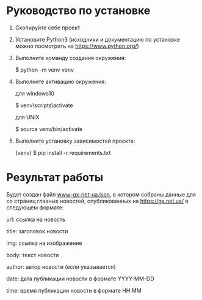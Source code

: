 # Руководство по установке

1. Скопируйте себе проект
2. Установите Python3 (исходники и документацию по установке можно посмотреть на https://www.python.org/)
3. Выполните команду создания окружения:
    
    $ python -m venv venv
    
4. Выполните активацию окружения:
    
    для windows10

    $ venv\scripts\activate

    для UNIX

    $ source venv/bin/activate

5. Выполните установку зависимостей проекта:

    (venv) $ pip install -r requirements.txt

# Результат работы

Будет создан файл www-gx-net-ua.json, в котором собраны данные для со страниц главных новостей, опубликованных на https://gx.net.ua/ в следующем формате:

url: ссылка на новость
            
title: заголовок новости
            
img: ссылка на изображение
            
body: текст новости

author: автор новости (если указывается)
            
date: дата публикации новости в формате YYYY-MM-DD

time: время публикации новости в формате HH:MM